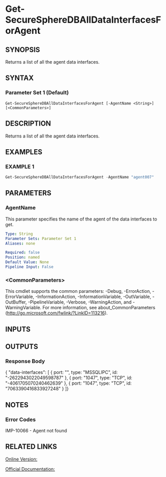 ﻿# Get-SecureSphereDBAllDataInterfacesForAgent

## SYNOPSIS
Returns a list of all the agent data interfaces.

## SYNTAX

### Parameter Set 1 (Default)
```
Get-SecureSphereDBAllDataInterfacesForAgent [-AgentName <String>] [<CommonParameters>]
```

## DESCRIPTION
Returns a list of all the agent data interfaces.

## EXAMPLES

### EXAMPLE 1

```powershell
Get-SecureSphereDBAllDataInterfacesForAgent -AgentName "agent007"
```

## PARAMETERS

### AgentName
This parameter specifies the name of the agent of the data interfaces to get.

```yaml
Type: String
Parameter Sets: Parameter Set 1
Aliases: none

Required: false
Position: named
Default Value: None
Pipeline Input: False
```

### \<CommonParameters\>
This cmdlet supports the common parameters: -Debug, -ErrorAction, -ErrorVariable, -InformationAction, -InformationVariable, -OutVariable, -OutBuffer, -PipelineVariable, -Verbose, -WarningAction, and -WarningVariable. For more information, see about_CommonParameters (http://go.microsoft.com/fwlink/?LinkID=113216).

## INPUTS

## OUTPUTS

### Response Body
{
"data-interfaces": [
{ port: "",
type: "MSSQLIPC",
id: "-2622943022049598787" },
{ port: "1047",
type: "TCP",
id: "-4061705070240462639" },
{ port: "1047",
type: "TCP",
id: "7063390416833927248" }
]}

## NOTES

### Error Codes
IMP-10066 - Agent not found

## RELATED LINKS

[Online Version:](https://github.com/akshinmustafayev/SecureSpherePS/tree/master/Documentation)

[Official Documentation:](https://docs.imperva.com/bundle/v13.6-api-reference-guide/page/77726.htm)



